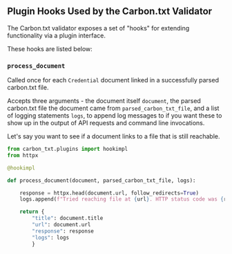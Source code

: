 ## Plugin Hooks Used by the Carbon.txt Validator

The Carbon.txt validator exposes a set of "hooks" for extending functionality via a plugin interface.

These hooks are listed below:


### `process_document`

Called once for each `Credential` document linked in a successfully parsed carbon.txt file.

Accepts three arguments - the document itself `document`, the parsed carbon.txt file the document came from `parsed_carbon_txt_file`, and a list of logging statements `logs`, to append log messages to if you want these to show up in the output of API requests and command line invocations.

Let's say you want to see if a document links to a file that is still reachable.

```python
from carbon_txt.plugins import hookimpl
from httpx

@hookimpl

def process_document(document, parsed_carbon_txt_file, logs):

    response = httpx.head(document.url, follow_redirects=True)
    logs.append(f"Tried reaching file at {url}. HTTP status code was {response.status_code}")

    return {
        "title": document.title
        "url": document.url
        "response": response
        "logs": logs
        }

```
